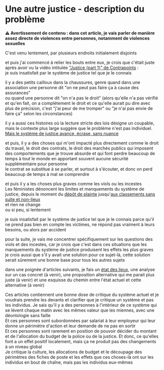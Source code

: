 # Une autre justice - description du problème

**⚠️ Avertissement de contenu : dans cet article, je vais parler de manière assez directe de violences entre personnes, notamment de violences sexuelles**

C'est venu lentement, par plusieurs endroits initialement disjoints

et puis j'ai commencé à relier les bouts entre eux, je crois que c'était juste après avoir vu la vidéo intitulée  ["Justice (part 1)" de Contrapoints](https://www.youtube.com/watch?v=smQsfNw_7V4) :\
je suis insatisfait par le système de justice tel que je le connais

il y a des petits cailloux dans la chaussures, genre quand dans une association une personne dit "on ne peut pas faire ça à cause des assurances"\
ou quand une personne dit "on n'a pas le droit" (alors qu'elle n'a pas vérifié et qu'en fait, on a complètement le droit et ce qu'elle aurait pu dire avec plus de précision, c'est "j'ai peur de me tromper" ou "je n'ai pas envie de faire ça" selon les circonstances)

il y a aussi ces histoires où la lecture stricte des lois désigne un coupable, mais le contexte plus large suggère que le problème n'est pas individuel. [Mais le système de justice avance, écrase, sans nuance](https://www.sudouest.fr/justice/bordeaux-prison-ferme-pour-un-vol-de-nourriture-3482422.php)

et puis, il y a des choses qui m'ont impacté plus directement comme le droit du travail, le droit des contrats, le droit des marchés publics qui imposent des comportements que je trouve absurde et qui font perdre beaucoup de temps à tout le monde en apportant souvent aucune sécurité supplémentaire pour personne\
le contrat se substitue à se parler, et surtout à s'écouter, et donc on perd beaucoup de temps à mal se comprendre

et puis il y a les choses plus graves comme les viols ou les incestes\
Les féministes dénoncent les limites et manquements du système de justice, depuis le moment du [dépôt de plainte](https://www.huffingtonpost.fr/2018/04/03/ces-500-temoignages-de-femmes-qui-sont-allees-porter-plainte-apres-avoir-ete-victimes-de-violences-font-froid-dans-le-dos_a_23401467/) jusqu'[aux classements sans suite et non-lieux](https://www.20minutes.fr/societe/2265511-20180503-1-violeurs-condamnes-chiffres-marlene-schiappa-exacts)\
et rien ne change\
ou si peu, si lentement

je suis insatisfait par le système de justice tel que je le connais parce qu'il ne prend pas bien en compte les victimes, ne répond pas vraiment à leurs besoins, ou alors par accident

pour la suite, je vais me concentrer spécifiquement sur les questions des viols et des incestes, car je crois que c'est dans ces situations que les manquements du système de justice produisent les effets les plus graves\
je crois aussi que s'il y avait une solution pour ce sujet-là, cette solution serait sûrement une bonne base pour tous les autres sujets

dans une poignée d'articles suivants, je fais un [état des lieux](./etat-des-lieux.md), une analyse sur un cas concret (à venir), une proposition alternative qui me parait plus juste (à venir) et une esquisse du chemin entre l'état actuel et cette alternative (à venir) 


<!--[une analyse sur un cas concret](), [une proposition alternative qui me parait plus juste]() et [une esquisse du chemin entre l'état actuel et cette alternative]()-->

<!--

[une analyse sur un cas concret](./analyse-article-slate.md)

-->

Ces articles contiennent une bonne dose de critique du système actuel et je voudrais prendre les devants et clarifier que je critique un système et pas les individus. Je sais qu'il y a des personnes à l'intérieur de ce système qui se lèvent chaque matin avec les mêmes valeur que les miennes, avec une déontologie sans faille\
Et ces personnes sont subordonnées par salariat à leur employeur qui leur donne un périmètre d'action et leur demande de ne pas en sortir\
Et ces personnes sont rarement en position de pouvoir décider du montant et de l'allocation du budget de la police ou de la justice. Et donc, ce qu'elles font a un effet positif localement, mais ça ne produit pas des changements à un niveau global\
Je critique la culture, les allocations de budget et le découpage des périmètres des fiches de poste et les effets que ces choses-là ont sur les individus en bout de chaîne, mais pas les individus eux-mêmes


<!--
Je mets où l'histoire du droit du viol (et de qui est considéré victime) ?


> On prédit les crimes, pourquoi on prédit pas les victimes ?

https://www.pasquinade.fr/video/internet-etc-spectacle-entier-avec-haroun


## Vision personnelle

Il y a l'État
et l'État, pour bien fonctionner, a besoin de l'ordre social
et donc que les relations entre les personnes ne se passe pas de manière complètement catastrophique
et donc il y a des lois et il y a des plaintes qui sont déposées et il y a des enquêtes qui sont menées et il y a des peines qui sont prononcées ; suffisamment pour que ça aille en moyenne, dans l'ensemble. Suffisamment pour le budget qui y est alloué

mais l'objectif de l'État et de son système de Justice **n'est pas** que littéralement chaque personne de la société ressente un sentiment de justice, ressente que quand du mal lui est fait, l'institution de justice le reconnaisse

en théorie, nous sommes "égaux en droits", en pratique, certaines personnes sont plus égales que d'autres
et il n'y a aucune intention sincère d'améliorer la situation parce que ce qui est en place suffit



étymologie "infliger une peine" (~tristesse)



-->
